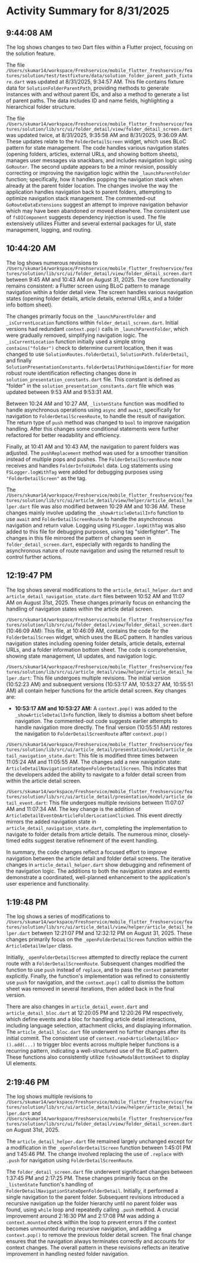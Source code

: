 # Activity Summary for 8/31/2025

## 9:44:08 AM
The log shows changes to two Dart files within a Flutter project, focusing on the solution feature.

The file `/Users/skumar14/workspace/Freshservice/mobile_flutter_freshservice/features/solution/test/testfixture/data/solution_folder_parent_path_fixture.dart` was updated at 8/31/2025, 9:34:57 AM. This file contains fixture data for `SolutionFolderParentPath`,  providing methods to generate instances with and without parent IDs, and also a method to generate a list of parent paths.  The data includes ID and name fields, highlighting a hierarchical folder structure.

The file `/Users/skumar14/workspace/Freshservice/mobile_flutter_freshservice/features/solution/lib/src/ui/folder_detail/view/folder_detail_screen.dart` was updated twice, at 8/31/2025, 9:35:58 AM and 8/31/2025, 9:36:09 AM.  These updates relate to the `FolderDetailScreen` widget, which uses BLoC pattern for state management.  The code handles various navigation states (opening folders, articles, external URLs, and showing bottom sheets), manages user messages via snackbars, and includes navigation logic using `GoRouter`.  The second update appears to be a minor revision, possibly correcting or improving the navigation logic within the `_launchParentFolder` function; specifically, how it handles popping the navigation stack when already at the parent folder location. The changes involve the way the application handles navigation back to parent folders, attempting to optimize navigation stack management.  The commented-out `GoRouteDataExtensions` suggest an attempt to improve navigation behavior which may have been abandoned or moved elsewhere.  The consistent use of `fsDIComponent` suggests dependency injection is used. The file extensively utilizes Flutter and several external packages for UI, state management, logging, and routing.


## 10:44:20 AM
The log shows numerous revisions to `/Users/skumar14/workspace/Freshservice/mobile_flutter_freshservice/features/solution/lib/src/ui/folder_detail/view/folder_detail_screen.dart` between 9:45 AM and 10:43 AM on August 31, 2025.  The core functionality remains consistent:  a Flutter screen using BLoC pattern to manage navigation within a folder detail view.  The screen handles various navigation states (opening folder details, article details, external URLs, and a folder info bottom sheet).

The changes primarily focus on the `_launchParentFolder` and `_isCurrentLocation` functions within `folder_detail_screen.dart`.  Initial versions had redundant `context.pop()` calls in `_launchParentFolder`, which were gradually removed, simplifying navigation logic.  The `_isCurrentLocation` function initially used a simple string `contains("folder")` check to determine current location, then it was changed to use `SolutionRoutes.folderDetail`, `SolutionPath.folderDetail`, and finally `SolutionPresentationConstants.folderDetailPathUniqueIdentifier`  for more robust route identification reflecting changes done in `solution_presentation_constants.dart` file. This constant is defined as "folder" in the `solution_presentation_constants.dart` file which was updated between 9:53 AM and 9:53:31 AM.

Between 10:24 AM and 10:27 AM, `_listenState` function was modified to handle asynchronous operations using `async` and `await`, specifically for navigation to `FolderDetailScreenRoute`, to handle the result of navigation. The return type of  `push` method was changed to `bool` to improve navigation handling. After this changes some  conditional statements were further refactored for better readability and efficiency.

Finally, at 10:41 AM and 10:43 AM, the navigation to parent folders was adjusted.  The `pushReplacement` method was used for a smoother transition instead of  multiple pops and pushes. The `FolderDetailScreenRoute` now receives and handles `FolderInfoUiModel` data.  Log statements using `FSLogger.logWithTag` were added for debugging purposes using  `"FolderDetailScreen"` as the tag.


The `/Users/skumar14/workspace/Freshservice/mobile_flutter_freshservice/features/solution/lib/src/ui/article_detail/view/helper/article_detail_helper.dart` file was also modified between 10:29 AM and 10:36 AM. These changes mainly involve updating the  `_showArticleDetailInfo` function  to use `await` and `FolderDetailScreenRoute` to handle the asynchronous navigation and return value.  Logging using `FSLogger.logWithTag` was also added to this file for debugging purposes, using tag "siderfighter". The changes in this file mirrored the pattern of changes seen in `folder_detail_screen.dart`, especially with regards to handling the asynchronous nature of route navigation and using the returned result to control further actions.


## 12:19:47 PM
The log shows several modifications to the `article_detail_helper.dart` and `article_detail_navigation_state.dart` files between 10:52 AM and 11:07 AM on August 31st, 2025.  These changes primarily focus on enhancing the handling of navigation states within the article detail screen.


`/Users/skumar14/workspace/Freshservice/mobile_flutter_freshservice/features/solution/lib/src/ui/folder_detail/view/folder_detail_screen.dart` (10:46:09 AM): This file,  at 10:46:09 AM, contains the code for the `FolderDetailScreen` widget, which uses the BLoC pattern.  It handles various navigation states including opening folder details, article details, external URLs, and a folder information bottom sheet.  The code is comprehensive, showing state management, UI updates, and navigation logic.


`/Users/skumar14/workspace/Freshservice/mobile_flutter_freshservice/features/solution/lib/src/ui/article_detail/view/helper/article_detail_helper.dart`: This file undergoes multiple revisions.  The initial version (10:52:23 AM) and subsequent versions (10:53:17 AM, 10:53:27 AM, 10:55:51 AM) all contain helper functions for the article detail screen. Key changes are:

* **10:53:17 AM and 10:53:27 AM:**  A `context.pop()` was added to the `_showArticleDetailInfo` function, likely to dismiss a bottom sheet before navigation.  The commented-out code suggests earlier attempts to handle navigation more directly. The final version (10:55:51 AM) restores the navigation to `FolderDetailScreenRoute` after `context.pop()`


`/Users/skumar14/workspace/Freshservice/mobile_flutter_freshservice/features/solution/lib/src/ui/article_detail/presentation/model/article_detail_navigation_state.dart`:  This file is modified three times between 11:05:24 AM and 11:05:55 AM. The changes add a new navigation state: `ArticleDetailNavigationStateOpenFolderDetailScreen`. This indicates that the developers added the ability to navigate to a folder detail screen from within the article detail screen.


`/Users/skumar14/workspace/Freshservice/mobile_flutter_freshservice/features/solution/lib/src/ui/article_detail/presentation/model/article_detail_event.dart`: This file undergoes multiple revisions between 11:07:07 AM and 11:07:34 AM.  The key change is the addition of `ArticleDetailEventOnArticleFolderLocationClicked`. This event directly mirrors the added navigation state in `article_detail_navigation_state.dart`, completing the implementation to navigate to folder details from article details.  The numerous minor, closely-timed edits suggest iterative refinement of the event handling.

In summary, the code changes reflect a focused effort to improve navigation between the article detail and folder detail screens.  The iterative changes in `article_detail_helper.dart` show debugging and refinement of the navigation logic.  The additions to both the navigation states and events demonstrate a coordinated, well-planned enhancement to the application's user experience and functionality.


## 1:19:48 PM
The log shows a series of modifications to `/Users/skumar14/workspace/Freshservice/mobile_flutter_freshservice/features/solution/lib/src/ui/article_detail/view/helper/article_detail_helper.dart` between 12:21:07 PM and 12:32:12 PM on August 31, 2025.  These changes primarily focus on the `_openFolderDetailScreen` function within the `ArticleDetailHelper` class.

Initially,  `_openFolderDetailScreen` attempted to directly replace the current route with a `FolderDetailScreenRoute`.  Subsequent changes modified the function to use `push` instead of `replace`, and to pass the `context` parameter explicitly.  Finally, the function's implementation was refined to consistently use `push` for navigation, and the `context.pop()` call to dismiss the bottom sheet was removed in several iterations, then added back in the final version.


There are also changes in `article_detail_event.dart` and `article_detail_bloc.dart` at 12:20:05 PM and 12:20:26 PM respectively, which define events and a bloc for handling article detail interactions, including language selection, attachment clicks, and displaying information.  The `article_detail_bloc.dart` file underwent no further changes after its initial commit.  The consistent use of  `context.read<ArticleDetailBloc>().add(...)` to trigger bloc events across multiple helper functions is a recurring pattern, indicating a well-structured use of the BLoC pattern.  These functions also consistently utilize  `fsShowModalBottomSheet` to display UI elements.


## 2:19:46 PM
The log shows multiple revisions to `/Users/skumar14/workspace/Freshservice/mobile_flutter_freshservice/features/solution/lib/src/ui/article_detail/view/helper/article_detail_helper.dart` and `/Users/skumar14/workspace/Freshservice/mobile_flutter_freshservice/features/solution/lib/src/ui/folder_detail/view/folder_detail_screen.dart` on August 31st, 2025.

The `article_detail_helper.dart` file remained largely unchanged except for a modification in the `_openFolderDetailScreen` function between 1:45:01 PM and 1:45:46 PM.  The change involved replacing the use of `.replace` with `.push` for navigation using `FolderDetailScreenRoute`.

The `folder_detail_screen.dart` file underwent significant changes between 1:37:45 PM and 2:17:25 PM.  These changes primarily focus on the `_listenState` function's handling of `FolderDetailNavigationStateOpenFolderDetail`. Initially, it performed a single navigation to the parent folder.  Subsequent revisions introduced a recursive navigation up the folder hierarchy until no parent folder was found,  using `while` loop and repeatedly calling `.push` method. A crucial improvement around 2:16:30 PM and 2:17:08 PM was adding a `context.mounted` check within the loop to prevent errors if the context becomes unmounted during recursive navigation, and adding a `context.pop()` to remove the previous folder detail screen.  The final change ensures that the navigation always terminates correctly and accounts for context changes.  The overall pattern in these revisions reflects an iterative improvement in handling nested folder navigation.

